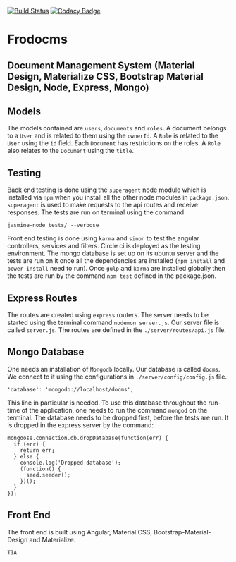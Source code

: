 [![Build Status](https://travis-ci.com/n8e/frodo-cms.svg?branch=master)](https://travis-ci.com/n8e/frodo-cms) [![Codacy Badge](https://api.codacy.com/project/badge/Grade/9065a320f6a24ec58ba91ae6259370fe)](https://www.codacy.com/app/godmetweenciati/frodo-cms?utm_source=github.com&amp;utm_medium=referral&amp;utm_content=n8e/frodo-cms&amp;utm_campaign=Badge_Grade)

# Frodocms

## Document Management System (Material Design, Materialize CSS, Bootstrap Material Design, Node, Express, Mongo)

##  Models
The models contained are `users`, `documents` and `roles`. A document belongs to a `User` and is related to them using the `ownerId`. A `Role` is related to the `User` using the `id` field. Each `Document` has restrictions on the roles. A `Role` also relates to the `Document` using the `title`.

## Testing
Back end testing is done using the `superagent` node module which is installed via `npm` when you install all the other node modules in `package.json`. `superagent` is used to make requests to the api routes and receive responses. The tests are run on terminal using the command: 
```
jasmine-node tests/ --verbose
```
Front end testing is done using `karma` and `sinon` to test the angular controllers, services and filters.
Circle ci is deployed as the testing environment. The mongo database is set up on its ubuntu server and the tests are run on it once all the dependencies are installed (`npm install` and `bower install` need to run). Once `gulp` and `karma` are installed globally then the tests are run by the command `npm test` defined in the package.json.

## Express Routes
The routes are created using `express` routers. The server needs to be started using the terminal command `nodemon server.js`. Our server file is called `server.js`. The routes are defined in the `./server/routes/api.js` file.

## Mongo Database
One needs an installation of `Mongodb` locally. Our database is called `docms`. We connect to it using the configurations in `./server/config/config.js` file.
```
'database': 'mongodb://localhost/docms',
```
This line in particular is needed. To use this database throughout the run-time of the application, one needs to run the command `mongod` on the terminal.
The database needs to be dropped first, before the tests are run. It is dropped in the express server by the command:
```
mongoose.connection.db.dropDatabase(function(err) {
  if (err) {
    return err;
  } else {
    console.log('Dropped database');
    (function() {
      seed.seeder();
    })();
  }
});
```
## Front End
The front end is built using Angular, Material CSS, Bootstrap-Material-Design and Materialize.


`TIA`